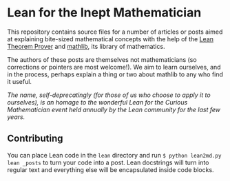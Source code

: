 # Lean for the Inept Mathematician

This repository contains source files for a number of articles or posts aimed at explaining bite-sized mathematical concepts with the help of the [Lean Theorem Prover](https://leanprover.github.io/) and [mathlib](https://github.com/leanprover-community/mathlib/), its library of mathematics.

The authors of these posts are themselves not mathematicians (so corrections or pointers are most welcome!).
We aim to learn ourselves, and in the process, perhaps explain a thing or two about mathlib to any who find it useful.

*The name, self-deprecatingly (for those of us who choose to apply it to ourselves), is an homage to the wonderful Lean for the Curious Mathematician event held annually by the Lean community for the last few years.*

## Contributing

You can place Lean code in the `lean` directory and run `$ python lean2md.py lean _posts` to turn your code into a post. Lean docstrings will turn into regular text and everything else will be encapsulated inside code blocks.
